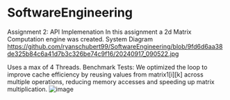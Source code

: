 # SoftwareEngineering
Assignment 2: API Implemenation
In this assignment a 2d Matrix Computation engine was created.
System Diagram
https://github.com/ryanschubert99/SoftwareEngineering/blob/9fd6d6aa38de325b84c6a41d7b3c326be74c9f16/20240917_090522.jpg

Uses a max of 4 Threads.
Benchmark Tests:
We optimized the loop to improve cache efficiency by reusing values from matrix1[i][k] across multiple operations, 
reducing memory accesses and speeding up matrix multiplication.
![image](https://github.com/user-attachments/assets/ceae436e-dfc8-4443-933a-713284a60a0b)



